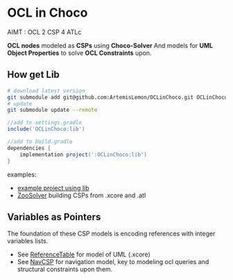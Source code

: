 # OCL in Choco
AIMT : OCL 2 CSP 4 ATLc

**OCL nodes** modeled as **CSPs** using **Choco-Solver**
And models for **UML Object Properties** to solve **OCL Constraints** upon.

## How get Lib
```bash
# download latest version
git submodule add git@github.com:ArtemisLemon/OCLinChoco.git OCLinChoco
# update
git submodule update --remote
```
```groovy
//add to settings.gradle
include('OCLinChoco:lib')

//add to build.gradle
dependencies {
    implementation project(':OCLinChoco:lib')
}
```
examples:
- [example project using lib](https://github.com/ArtemisLemon/OCLinChoco_Tester)
- [ZooSolver](https://github.com/ArtemisLemon/ZooSolver) building CSPs from .xcore and .atl

## Variables as Pointers
The foundation of these CSP models is encoding references with integer variables lists.
- See [ReferenceTable](https://github.com/ArtemisLemon/OCLinChoco/blob/master/lib/src/main/java/org/oclinchoco/ReferenceTable.java) for model of UML (.xcore)
- See [NavCSP](https://github.com/ArtemisLemon/OCLinChoco/blob/master/lib/src/main/java/org/oclinchoco/NavCSP.java) for navigation model, key to modeling ocl queries and structural constraints upon them.
<!-- ## OCL support

- [ ] Collections
  - [ ] c->size()
  - [ ] c->includes(o), c->excludes(o),
  - [ ] c->count(o)
  - [ ] c->includesAll(c2), c->excludesAll(c2)
  - [ ] c->isEmpty(), c->notEmpty()
  - [ ] c->max(), c->min(), c->sum()
  - [ ] c->select(it|pd), c->reject(it|pd)
  - [ ] Sequence
    - [ ] c->asSequence()
    - [ ] sq->
    - [ ] sq->first(), sq->last()
    - [ ] sq->at(i), sq->indexOf(o)
    - [ ] sq->including(e),sq->excluding(e)
    - [ ] sq->subSequence(i1,i2), sq->reverse()
  - [ ] OrderedSet -->
